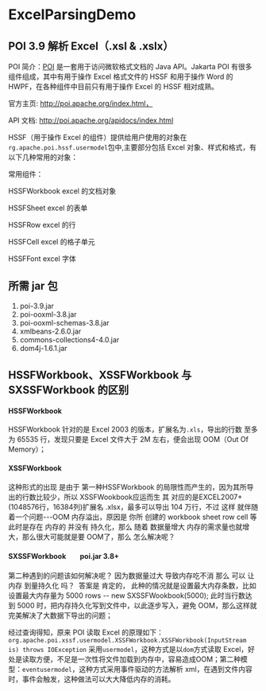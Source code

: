 # ExcelParsingDemo

## POI 3.9 解析 Excel（.xsl & .xslx）

POI 简介：[POI](http://poi.apache.org/) 是一套用于访问微软格式文档的 Java API。Jakarta POI 有很多组件组成，其中有用于操作 Excel 格式文件的 HSSF 和用于操作 Word 的 HWPF，在各种组件中目前只有用于操作 Excel 的 HSSF 相对成熟。

官方主页: http://poi.apache.org/index.html，

API 文档: http://poi.apache.org/apidocs/index.html

HSSF（用于操作 Excel 的组件）提供给用户使用的对象在`rg.apache.poi.hssf.usermodel`包中,主要部分包括 Excel 对象、样式和格式，有以下几种常用的对象：

常用组件：

HSSFWorkbook          excel 的文档对象

HSSFSheet             excel 的表单

HSSFRow               excel 的行

HSSFCell              excel 的格子单元

HSSFFont              excel 字体

## 所需 jar 包

1. poi-3.9.jar
2. poi-ooxml-3.8.jar
3. poi-ooxml-schemas-3.8.jar
4. xmlbeans-2.6.0.jar
5. commons-collections4-4.0.jar
6. dom4j-1.6.1.jar

## HSSFWorkbook、XSSFWorkbook 与 SXSSFWorkbook 的区别

#### HSSFWorkbook

HSSFWorkbook 针对的是 Excel 2003 的版本，扩展名为`.xls`，导出的行数 至多为 65535 行，发现只要是 Excel 文件大于 2M 左右，便会出现 OOM（Out Of Memory）；

#### XSSFWorkbook

这种形式的出现 是由于 第一种HSSFWorkbook 的局限性而产生的，因为其所导出的行数比较少，所以 XSSFWookbook应运而生 其 对应的是EXCEL2007+(1048576行，16384列)扩展名
 .xlsx，最多可以导出 104 万行，不过 这样 就伴随着一个问题---OOM 内存溢出，原因是 你所 创建的 workbook sheet row cell 等 此时是存在 内存的 并没有 持久化，那么 随着 数据量增大  内存的需求量也就增大，那么很大可能就是要 OOM了，那么 怎么解决呢？

#### SXSSFWorkbook　　poi.jar 3.8+
第二种遇到的问题该如何解决呢？ 因为数据量过大 导致内存吃不消 那么 可以 让内存 到量持久化 吗？ 
答案是 肯定的，
此种的情况就是设置最大内存条数，比如设置最大内存量为 5000 rows -- new SXSSFWookbook(5000); 此时当行数达到 5000 时，把内存持久化写到文件中，以此逐步写入，避免 OOM，那么这样就完美解决了大数据下导出的问题；

经过查询得知，原来 POI 读取 Excel 的原理如下：`org.apache.poi.xssf.usermodel.XSSFWorkbook.XSSFWorkbook(InputStream is) throws IOException` 采用`usermodel`，这种方式是以`dom`方式读取 Excel，好处是读取方便，不足是一次性将文件加载到内存中，容易造成OOM；第二种模型：`eventusermodel`，这种方式采用事件驱动的方法解析 xml，在遇到文件内容时，事件会触发，这种做法可以大大降低内存的消耗。
